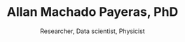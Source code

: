 ---
type: pages
title: Allan Machado Payeras, PhD
subtitle: Researcher, Data scientist, Physicist
hide_footer: true
hero_image: /img/hero_auger.jpg
hero_darken: true
hero_height: is-fullheight
---